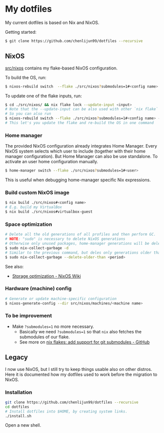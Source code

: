 # My dotfiles

My current dotfiles is based on Nix and NixOS.

Getting started:

```sh
$ git clone https://github.com/chenlijun99/dotfiles --recursive
```

## NixOS

[src/nixos](./src/nixos/) contains my flake-based NixOS configuration.

To build the OS, run:

```sh
$ nixos-rebuild switch  --flake ./src/nixos?submodules=1#<config name>
```

To update one of the flake inputs, run:

```sh
$ cd ./src/nixos/ && nix flake lock --update-input <input>
# Note that the --update-input can be also used with other `nix flake` commands.
# So you can also run
$ nixos-rebuild switch --flake ./src/nixos?submodules=1#<config name> --update-input <input>
# This let's you update the flake and re-build the OS in one command
```

### Home manager

The provided NixOS configuration already integrates Home Manager. Every NixOS system selects which user to include (together with their home manager configuration).
But Home Manager can also be use standalone. To activate an user home configuration manually.

```sh
$ home-manager switch --flake ./src/nixos?submodules=1#<user>
```

This is useful when debugging home-manager specific Nix expressions.

### Build custom NixOS image

```sh
$ nix build ./src/nixos#<config name>
# E.g. build my VirtualBox
$ nix build ./src/nixos#virtualbox-guest
```

### Space optimization

```sh
# Delete all the old generations of all profiles and then perform GC.
# NOTE: "sudo" is necessary to delete NixOS generations
# Otherwise only unused packages, home-manager generations will be deleted.
$ sudo nix-collect-garbage -d
# Similar to the previous command, but deles only generations older than the given period
$ sudo nix-collect-garbage --delete-older-than <period>
```

See also:

* [Storage optimization - NixOS Wiki](https://nixos.wiki/wiki/Storage_optimization)

### Hardware (machine) config

```sh
# Generate or update machine-specific configuration
$ nixos-generate-config --dir src/nixos/machines/<machine name>
```

### To be improvement

* Make `?submodules=1` no more necessary.
    * Basically we need `?submodules=1` so that `nix` also fetches the submodules of our flake.
    * See more on [nix flakes: add support for git submodules - GitHub](https://github.com/NixOS/nix/issues/4423)

## Legacy

I now use NixOS, but I still try to keep things usable also on other distros. Here it is documented how my dotfiles used to work before the migration to NixOS.

### Installation

```sh
git clone https://github.com/chenlijun99/dotfiles --recursive
cd dotfiles
# Install dotfiles into $HOME, by creating system links.
./install.sh
```
Open a new shell.

